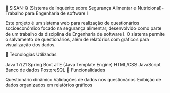 🏥 SISAN-Q (Sistema de Inquérito sobre Segurança Alimentar e Nutricional)- Trabalho para Engenharia de software I

Este projeto é um sistema web para realização de questionários socioeconômico focado na segurança alimentar, desenvolvido como parte de um trabalho da disciplina de Engenharia de software I. O sistema permite o salvamento de questionários, além de relatórios com gráficos para visualização dos dados.

🔧 Tecnologias Utilizadas

Java 17/21
Spring Boot
JTE (Java Template Engine)
HTML/CSS
JavaScript
Banco de dados PostqreSQL
📝 Funcionalidades

Questionário dinâmico 
Validações de dados nos questionários
Exibição de dados organizados em relatórios gráficos 
